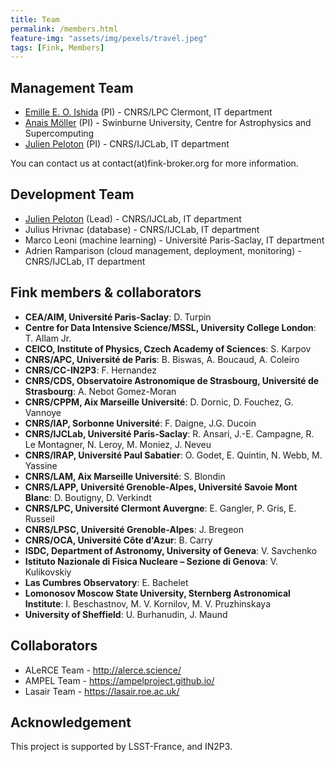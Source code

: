 ```yaml
---
title: Team
permalink: /members.html
feature-img: "assets/img/pexels/travel.jpeg"
tags: [Fink, Members]
---
```


## Management Team

- [Emille E. O. Ishida](https://www.emilleishida.com/) (PI) - CNRS/LPC Clermont, IT department
- [Anais Möller](http://anaismoller.github.io) (PI) - Swinburne University, Centre for Astrophysics and Supercomputing
- [Julien Peloton](https://github.com/JulienPeloton) (PI) - CNRS/IJCLab, IT department

You can contact us at contact(at)fink-broker.org for more information.

## Development Team

- [Julien Peloton](https://github.com/JulienPeloton) (Lead) - CNRS/IJCLab, IT department
- Julius Hrivnac (database) - CNRS/IJCLab, IT department
- Marco Leoni (machine learning) - Université Paris-Saclay, IT department
- Adrien Ramparison (cloud management, deployment, monitoring) - CNRS/IJCLab, IT department

## Fink members & collaborators

* **CEA/AIM, Université Paris-Saclay**: D. Turpin
* **Centre for Data Intensive Science/MSSL, University College London**: T. Allam Jr.
* **CEICO, Institute of Physics, Czech Academy of Sciences**: S. Karpov
* **CNRS/APC, Université de Paris**: B. Biswas, A. Boucaud, A. Coleiro
* **CNRS/CC-IN2P3**: F. Hernandez
* **CNRS/CDS, Observatoire Astronomique de Strasbourg, Université de Strasbourg**: A. Nebot Gomez-Moran
* **CNRS/CPPM, Aix Marseille Université**: D. Dornic, D. Fouchez, G. Vannoye
* **CNRS/IAP, Sorbonne Université**: F. Daigne, J.G. Ducoin
* **CNRS/IJCLab, Université Paris-Saclay**: R. Ansari, J.-E. Campagne, R. Le Montagner, N. Leroy, M. Moniez, J. Neveu
* **CNRS/IRAP, Université Paul Sabatier**: O. Godet, E. Quintin, N. Webb, M. Yassine
* **CNRS/LAM, Aix Marseille Université**: S. Blondin
* **CNRS/LAPP, Université Grenoble-Alpes, Université Savoie Mont Blanc**: D. Boutigny, D. Verkindt
* **CNRS/LPC, Université Clermont Auvergne**: E. Gangler, P. Gris, E. Russeil
* **CNRS/LPSC, Université Grenoble-Alpes**: J. Bregeon
* **CNRS/OCA, Université Côte d'Azur**: B. Carry
* **ISDC, Department of Astronomy, University of Geneva**: V. Savchenko
* **Istituto Nazionale di Fisica Nucleare – Sezione di Genova**: V. Kulikovskiy
* **Las Cumbres Observatory**: E. Bachelet
* **Lomonosov Moscow State University, Sternberg Astronomical Institute**: I. Beschastnov, M. V. Kornilov, M. V.  Pruzhinskaya
* **University of Sheffield**: U. Burhanudin, J. Maund

## Collaborators

- ALeRCE Team - http://alerce.science/
- AMPEL Team - https://ampelproject.github.io/
- Lasair Team - https://lasair.roe.ac.uk/

## Acknowledgement

This project is supported by LSST-France, and IN2P3.
